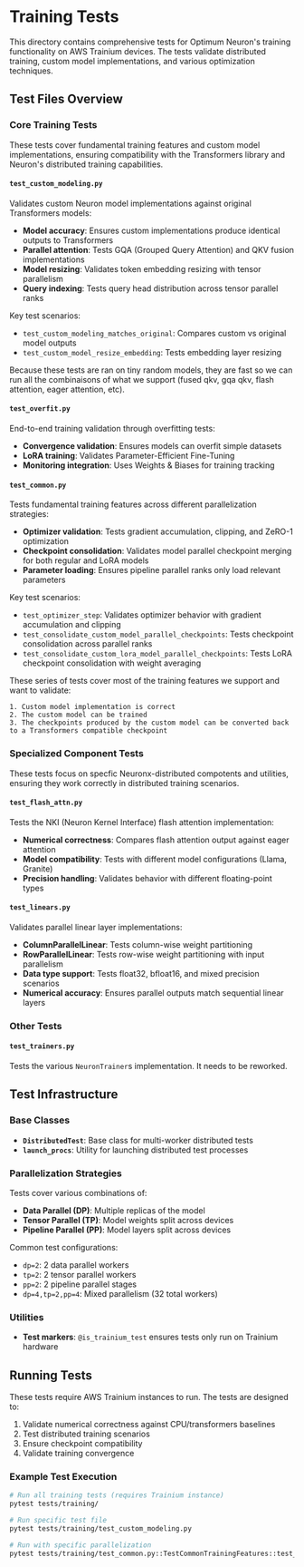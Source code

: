# Training Tests

This directory contains comprehensive tests for Optimum Neuron's training functionality on AWS Trainium devices. The tests validate distributed training, custom model implementations, and various optimization techniques.

## Test Files Overview

### Core Training Tests

These tests cover fundamental training features and custom model implementations, ensuring compatibility with the Transformers library and Neuron's distributed training capabilities.

#### `test_custom_modeling.py`
Validates custom Neuron model implementations against original Transformers models:
- **Model accuracy**: Ensures custom implementations produce identical outputs to Transformers
- **Parallel attention**: Tests GQA (Grouped Query Attention) and QKV fusion implementations
- **Model resizing**: Validates token embedding resizing with tensor parallelism
- **Query indexing**: Tests query head distribution across tensor parallel ranks

Key test scenarios:
- `test_custom_modeling_matches_original`: Compares custom vs original model outputs
- `test_custom_model_resize_embedding`: Tests embedding layer resizing

Because these tests are ran on tiny random models, they are fast so we can run all the combinaisons of what we support (fused qkv, gqa qkv, flash attention, eager attention, etc).

#### `test_overfit.py`
End-to-end training validation through overfitting tests:
- **Convergence validation**: Ensures models can overfit simple datasets
- **LoRA training**: Validates Parameter-Efficient Fine-Tuning
- **Monitoring integration**: Uses Weights & Biases for training tracking

#### `test_common.py`
Tests fundamental training features across different parallelization strategies:
- **Optimizer validation**: Tests gradient accumulation, clipping, and ZeRO-1 optimization
- **Checkpoint consolidation**: Validates model parallel checkpoint merging for both regular and LoRA models
- **Parameter loading**: Ensures pipeline parallel ranks only load relevant parameters

Key test scenarios:
- `test_optimizer_step`: Validates optimizer behavior with gradient accumulation and clipping
- `test_consolidate_custom_model_parallel_checkpoints`: Tests checkpoint consolidation across parallel ranks
- `test_consolidate_custom_lora_model_parallel_checkpoints`: Tests LoRA checkpoint consolidation with weight averaging


These series of tests cover most of the training features we support and want to validate:

    1. Custom model implementation is correct
    2. The custom model can be trained
    3. The checkpoints produced by the custom model can be converted back to a Transformers compatible checkpoint

### Specialized Component Tests

These tests focus on specfic Neuronx-distributed compotents and utilities, ensuring they work correctly in distributed training scenarios.

#### `test_flash_attn.py`
Tests the NKI (Neuron Kernel Interface) flash attention implementation:
- **Numerical correctness**: Compares flash attention output against eager attention
- **Model compatibility**: Tests with different model configurations (Llama, Granite)
- **Precision handling**: Validates behavior with different floating-point types

#### `test_linears.py`
Validates parallel linear layer implementations:
- **ColumnParallelLinear**: Tests column-wise weight partitioning
- **RowParallelLinear**: Tests row-wise weight partitioning with input parallelism
- **Data type support**: Tests float32, bfloat16, and mixed precision scenarios
- **Numerical accuracy**: Ensures parallel outputs match sequential linear layers


### Other Tests

#### `test_trainers.py`
Tests the various `NeuronTrainer`s implementation. It needs to be reworked.


## Test Infrastructure

### Base Classes
- **`DistributedTest`**: Base class for multi-worker distributed tests
- **`launch_procs`**: Utility for launching distributed test processes

### Parallelization Strategies
Tests cover various combinations of:
- **Data Parallel (DP)**: Multiple replicas of the model
- **Tensor Parallel (TP)**: Model weights split across devices
- **Pipeline Parallel (PP)**: Model layers split across devices

Common test configurations:
- `dp=2`: 2 data parallel workers
- `tp=2`: 2 tensor parallel workers  
- `pp=2`: 2 pipeline parallel stages
- `dp=4,tp=2,pp=4`: Mixed parallelism (32 total workers)

### Utilities
- **Test markers**: `@is_trainium_test` ensures tests only run on Trainium hardware

## Running Tests

These tests require AWS Trainium instances to run. The tests are designed to:
1. Validate numerical correctness against CPU/transformers baselines
2. Test distributed training scenarios
3. Ensure checkpoint compatibility
4. Validate training convergence

### Example Test Execution
```bash
# Run all training tests (requires Trainium instance)
pytest tests/training/

# Run specific test file
pytest tests/training/test_custom_modeling.py

# Run with specific parallelization
pytest tests/training/test_common.py::TestCommonTrainingFeatures::test_optimizer_step
```
